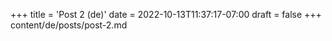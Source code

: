 +++
title = 'Post 2 (de)'
date = 2022-10-13T11:37:17-07:00
draft = false
+++
content/de/posts/post-2.md
